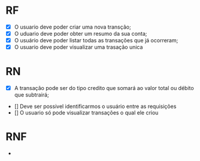 # RF

- [x] O usuario deve poder criar uma nova transção;
- [x] O uduario deve poder obter um resumo da sua conta;
- [x] O usuário deve poder listar todas as transações que já ocorreram;
- [x] O usuario deve poder visualizar uma trasação unica 

# RN

- [x] A transação pode ser do tipo credito que somará ao valor total ou débito que subtrairá;
- [] Deve ser possivel identificarmos o usuário entre as requisições
- [] O usuario só pode visualizar transações o qual ele criou 

# RNF

-